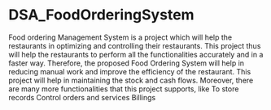 # DSA_FoodOrderingSystem
Food ordering Management System is a project which will help the restaurants in optimizing and controlling their restaurants. This project thus will help the restaurants to perform all the functionalities accurately and in a faster way. Therefore, the proposed Food Ordering System will help in reducing manual work and improve the efficiency of the restaurant. This project will help in maintaining the stock and cash flows. Moreover, there are many more functionalities that this project supports, like To store records Control orders and services Billings
